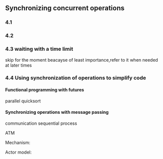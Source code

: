 ## Synchronizing concurrent operations


### 4.1


### 4.2


### 4.3 waiting with a time limit

skip for the moment beacayse of least importance,refer to it when needed at later times

### 4.4 Using synchronization of operations to simplify code

#### Functional programming with futures

parallel quicksort

#### Synchronizing operations with message passing

communication sequential process

ATM 

Mechanism:


Actor model:
